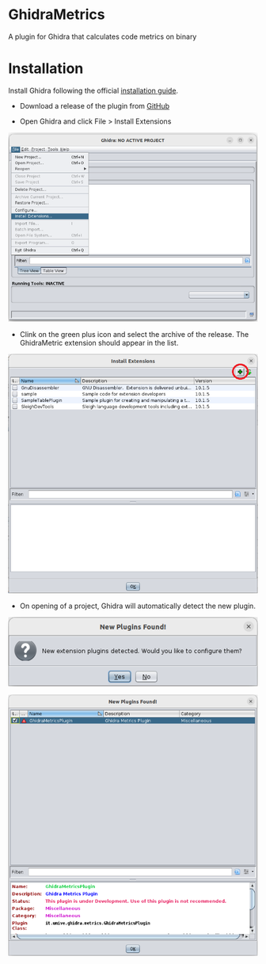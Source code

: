 # GhidraMetrics
A plugin for Ghidra that calculates code metrics on binary


# Installation
Install Ghidra following the official [installation guide][ghidra-installation-guide].

* Download a release of the plugin from [GitHub][gm-git-release-page]

* Open Ghidra and click File > Install Extensions

![install-01][img-install-01]
* Clink on the green plus icon and select the archive of the release. The GhidraMetric extension should appear in the list.
 
![install-02][img-install-02] 

* On opening of a project, Ghidra will automatically detect the new plugin.

![install-03][img-install-03] 

![install-04][img-install-04] 


[ghidra-installation-guide]: https://htmlpreview.github.io/?https://github.com/NationalSecurityAgency/ghidra/blob/stable/GhidraDocs/InstallationGuide.html
[gm-git-release-page]: https://github.com/westfox-5/GhidraMetrics/releases/

[img-install-01]: resources/img/install-01.png
[img-install-02]: resources/img/install-02.png
[img-install-03]: resources/img/install-03.png
[img-install-04]: resources/img/install-04.png
